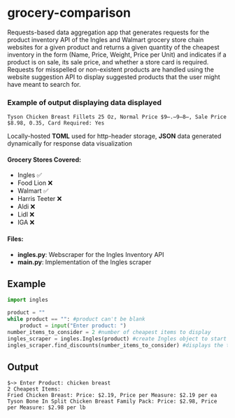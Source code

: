 # grocery-comparison
Requests-based data aggregation app that generates requests for the product inventory API of the Ingles and Walmart grocery store chain websites for a given product and returns a given quantity of the cheapest inventory in the form (Name, Price, Weight, Price per Unit) and indicates if a product is on sale, its sale price, and whether a store card is required. Requests for misspelled or non-existent products are handled using the website suggestion API to display suggested products that the user might have meant to search for.

### Example of output displaying data displayed
```
Tyson Chicken Breast Fillets 25 Oz, Normal Price $9̶.̶9̶8̶, Sale Price $8.98, 0.35, Card Required: Yes
```
Locally-hosted **TOML** used for http-header storage, **JSON** data generated dynamically for response data visualization

#### Grocery Stores Covered:
- Ingles ✅
- Food Lion ❌
- Walmart ✅
- Harris Teeter ❌
- Aldi ❌
- Lidl ❌
- IGA ❌
#### Files:
- **ingles.py**: Webscraper for the Ingles Inventory API
- **main.py**: Implementation of the Ingles scraper

## Example
```python
import ingles

product = ""
while product == "": #product can't be blank
    product = input("Enter product: ")
number_items_to_consider = 2 #number of cheapest items to display
ingles_scraper = ingles.Ingles(product) #create Ingles object to start a session
ingles_scraper.find_discounts(number_items_to_consider) #displays the two cheapest items found
```
## Output
```console
$~> Enter Product: chicken breast
2 Cheapest Items:
Fried Chicken Breast: Price: $2.19, Price per Measure: $2.19 per ea
Tyson Bone In Split Chicken Breast Family Pack: Price: $2.98, Price per Measure: $2.98 per lb
```
